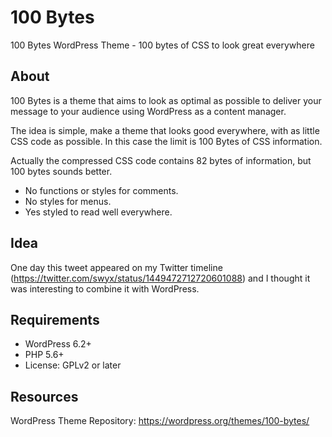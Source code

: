 # 100 Bytes
100 Bytes WordPress Theme - 100 bytes of CSS to look great everywhere

## About

100 Bytes is a theme that aims to look as optimal as possible to deliver your message to your audience using WordPress as a content manager. 

The idea is simple, make a theme that looks good everywhere, with as little CSS code as possible. In this case the limit is 100 Bytes of CSS information.

Actually the compressed CSS code contains 82 bytes of information, but 100 bytes sounds better.

- No functions or styles for comments.
- No styles for menus.
- Yes styled to read well everywhere.

## Idea

One day this tweet appeared on my Twitter timeline (https://twitter.com/swyx/status/1449472712720601088) and I thought it was interesting to combine it with WordPress.

## Requirements

- WordPress 6.2+
- PHP 5.6+
- License: GPLv2 or later

## Resources

WordPress Theme Repository: https://wordpress.org/themes/100-bytes/

